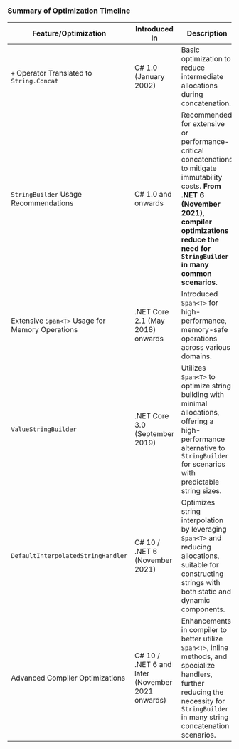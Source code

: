 ### Summary of Optimization Timeline

| **Feature/Optimization**                        | **Introduced In**                                     | **Description**                                                                                                                                                                                                                                      |
|-------------------------------------------------|-------------------------------------------------------|------------------------------------------------------------------------------------------------------------------------------------------------------------------------------------------------------------------------------------------------------|
| `+` Operator Translated to `String.Concat`      | C# 1.0 (January 2002)                                 | Basic optimization to reduce intermediate allocations during concatenation.                                                                                                                                                                      |
| `StringBuilder` Usage Recommendations           | C# 1.0 and onwards                                     | Recommended for extensive or performance-critical concatenations to mitigate immutability costs. **From .NET 6 (November 2021), compiler optimizations reduce the need for `StringBuilder` in many common scenarios.**                              |
| Extensive `Span<T>` Usage for Memory Operations | .NET Core 2.1 (May 2018) onwards                       | Introduced `Span<T>` for high-performance, memory-safe operations across various domains.                                                                                                                                                         |
| `ValueStringBuilder`                             | .NET Core 3.0 (September 2019)                        | Utilizes `Span<T>` to optimize string building with minimal allocations, offering a high-performance alternative to `StringBuilder` for scenarios with predictable string sizes.                                                                 |
| `DefaultInterpolatedStringHandler`              | C# 10 / .NET 6 (November 2021)                        | Optimizes string interpolation by leveraging `Span<T>` and reducing allocations, suitable for constructing strings with both static and dynamic components.                                                                                  |
| Advanced Compiler Optimizations                 | C# 10 / .NET 6 and later (November 2021 onwards)      | Enhancements in compiler to better utilize `Span<T>`, inline methods, and specialize handlers, further reducing the necessity for `StringBuilder` in many string concatenation scenarios.                                                            |
